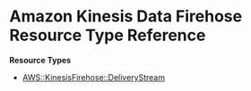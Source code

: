 # Amazon Kinesis Data Firehose Resource Type Reference<a name="AWS_KinesisFirehose"></a>

**Resource Types**
+ [AWS::KinesisFirehose::DeliveryStream](aws-resource-kinesisfirehose-deliverystream.md)
